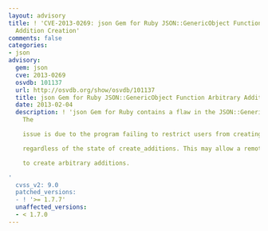 ```yaml
---
layout: advisory
title: ! 'CVE-2013-0269: json Gem for Ruby JSON::GenericObject Function Arbitrary
  Addition Creation'
comments: false
categories:
- json
advisory:
  gem: json
  cve: 2013-0269
  osvdb: 101137
  url: http://osvdb.org/show/osvdb/101137
  title: json Gem for Ruby JSON::GenericObject Function Arbitrary Addition Creation
  date: 2013-02-04
  description: ! 'json Gem for Ruby contains a flaw in the JSON::GenericObject function.
    The

    issue is due to the program failing to restrict users from creating additions

    regardless of the state of create_additions. This may allow a remote attacker

    to create arbitrary additions.

'
  cvss_v2: 9.0
  patched_versions:
  - ! '>= 1.7.7'
  unaffected_versions:
  - < 1.7.0
---
```

